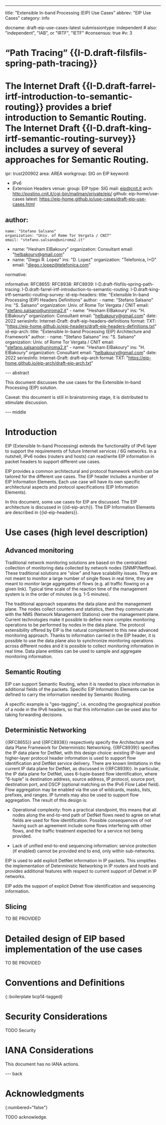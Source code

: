 ---
title: "Extensible In-band Processing (EIP) Use Cases"
abbrev: "EIP Use Cases"
category: info

docname: draft-eip-use-cases-latest
submissiontype: independent  # also: "independent", "IAB", or "IRTF", "IETF"
#consensus: true
#v: 3
# “Path Tracing” {{I-D.draft-filsfils-spring-path-tracing}}
# The Internet Draft {{I-D.draft-farrel-irtf-introduction-to-semantic-routing}} provides a brief introduction to Semantic Routing. The Internet Draft {{I-D.draft-king-irtf-semantic-routing-survey}} includes a survey of several approaches for Semantic Routing.

ipr: trust200902
area: AREA
workgroup: SIG on EIP
keyword:
 - IPv6
 - Extension Headers
venue:
  group: EIP
  type: SIG
  mail: eip@cnit.it
  arch: http://postino.cnit.it/cgi-bin/mailman/private/eip/
  github: eip-home/use-cases
  latest: https://eip-home.github.io/use-cases/draft-eip-use-cases.html

author:
 -
    name: "Stefano Salsano"
    organization: "Univ. of Rome Tor Vergata / CNIT"
    email: "stefano.salsano@uniroma2.it"
 -
    name: "Hesham ElBakoury"
    organization: Consultant
    email: "helbakoury@gmail.com"
 -
    name: "Diego R. Lopez"
    ins: "D. Lopez"
    organization: "Telefonica, I+D"
    email: "diego.r.lopez@telefonica.com"

normative:

informative:
  RFC8655:
  RFC8938:
  RFC8939:
  I-D.draft-filsfils-spring-path-tracing:
  I-D.draft-farrel-irtf-introduction-to-semantic-routing:
  I-D.draft-king-irtf-semantic-routing-survey:
  id-eip-headers:
    title: "Extensible In-band Processing (EIP) Headers Definitions"
    author:
     -
        name: "Stefano Salsano"
        ins: "S. Salsano"
        organization: Univ. of Rome Tor Vergata / CNIT
        email: "stefano.salsano@uniroma2.it"
     -
        name: "Hesham ElBakoury"
        ins: "H. ElBakoury"
        organization: Consultant
        email: "helbakoury@gmail.com"
    date: 2022
    seriesInfo:
       Internet-Draft: draft-eip-headers-definitions
    format:
       TXT: "https://eip-home.github.io/eip-headers/draft-eip-headers-definitions.txt"
  id-eip-arch:
    title: "Extensible In-band Processing (EIP) Architecture and Framework"
    author:
     -
        name: "Stefano Salsano"
        ins: "S. Salsano"
        organization: Univ. of Rome Tor Vergata / CNIT
        email: "stefano.salsano@uniroma2.it"
     -
        name: "Hesham ElBakoury"
        ins: "H. ElBakoury"
        organization: Consultant
        email: "helbakoury@gmail.com"
    date: 2022
    seriesInfo:
       Internet-Draft: draft-eip-arch
    format:
       TXT: "https://eip-home.github.io/eip-arch/draft-eip-arch.txt"



--- abstract

This document discusses the use cases for the Extensible In-band Processing (EIP) solution.

Caveat: this document is still in brainstorming stage, it is distributed to stimulate discussion.

--- middle

# Introduction

EIP (Extensible In-band Processing) extends the functionality of IPv6 layer to support the requirements of future Internet services / 6G networks. In a nutshell, IPv6 nodes (routers and hosts) can read/write EIP information in packet headers to support different use cases.

EIP provides a common architectural and protocol framework which can be tailored for the different use cases. The EIP header includes a number of EIP Information Elements. Each use case will have its own specific architectural aspects and protocol specifications (EIP Information Elements).

In this document, some use cases for EIP are discussed. The EIP architecture is discussed in {{id-eip-arch}}. The EIP Information Elements are described in {{id-eip-headers}}.

# Use cases (high level description)

## Advanced monitoring

Traditional network monitoring solutions are based on the centralized collection of monitoring data collected by network nodes (SNMP/Netflow). These traditional solutions are "slow" and have scalability issues. They are not meant to monitor a large number of single flows in real time, they are meant to monitor large aggregates of flows (e.g. all traffic flowing on a given link). Typical time scale of the reaction time of the management system is in the order of minutes (e.g. 1-5 minutes).

The traditional approach separates the data plane and the management plane. The nodes collect counters and statistics, then they communicate with the NMS (Network Management Stations) over the management plane.
Current technologies make it possible to define more complex monitoring operations to be performed by nodes in the data plane. The protocol extensibility offered by EIP is the natural complement to this new advanced monitoring approach. Thanks to information carried in the EIP header, it is possible to use the data plane also to synchronize monitoring operations across different nodes and it is possible to collect monitoring information in real time. Data plane entities can be used to sample and aggregate monitoring information.


## Semantic Routing

EIP can support Semantic Routing, when it is needed to place information in additional fields of the packets. Specific EIP Information Elements can be defined to carry the information needed by Semantic Routing.

A specific example is "geo-tagging", i.e. encoding the geographical position of a node in the IPv6 headers, so that this information can be used also for taking forwarding decisions.

## Deterministic Networking

{{RFC8655}} and {{RFC8938}} respectively specify the Architecture and data Plane Framework for Deterministic Networking. {{RFC8939}} specifies the IP data plane for DetNet, with this design choice: existing IP-layer and higher-layer protocol header information is used to support flow identification and DetNet service delivery. There are known limitations in the current IP data plane for DetNet, as discussed in {{RFC8939}}. In particular, the IP data plane for DetNet, uses 6-tuple-based flow identification, where "6-tuple" is destination address, source address, IP protocol, source port, destination port, and DSCP (optional matching on the IPv6 Flow Label field). Flow aggregation may be enabled via the use of wildcards, masks, lists, prefixes, and ranges. IP tunnels may also be used to support flow aggregation. The result of this design is:

* Operational complexity: from a practical standpoint, this means that all nodes along the end-to-end path of DetNet flows need to agree on what fields are used for flow identification. Possible consequences of not having such an agreement include some flows interfering with other flows, and the traffic treatment expected for a service not being provided.

* Lack of unified end-to-end sequencing information: service protection (if enabled) cannot be provided end to end, only within sub-networks.

EIP is used to add explicit DetNet information in IP packets. This simplifies the implementation of Deterministic Networking in IP routers and hosts and provides additional features with respect to current support of Detnet in IP networks.

EIP adds the support of explicit Detnet flow identification and sequencing information.



## Slicing

TO BE PROVIDED

# Detailed design of EIP based implementation of the use cases

TO BE PROVIDED

# Conventions and Definitions

{::boilerplate bcp14-tagged}


# Security Considerations

TODO Security


# IANA Considerations

This document has no IANA actions.


--- back

# Acknowledgments
{:numbered="false"}

TODO acknowledge.
